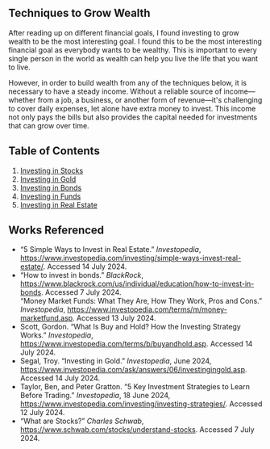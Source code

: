 ## Techniques to Grow Wealth

After reading up on different financial goals, I found investing to grow wealth to be the most interesting goal. I found this to be the most interesting financial goal as everybody wants to be wealthy. This is important to every single person in the world as wealth can help you live the life that you want to live. 

However, in order to build wealth from any of the techniques below, it is necessary to have a steady income. Without a reliable source of income—whether from a job, a business, or another form of revenue—it's challenging to cover daily expenses, let alone have extra money to invest. This income not only pays the bills but also provides the capital needed for investments that can grow over time.

## Table of Contents
1. [Investing in Stocks](background/wealth-techniques/stock-investing.md)
2. [Investing in Gold](background/wealth-techniques/gold-investing.md)
3. [Investing in Bonds](background/wealth-techniques/bonds-investing.md)
4. [Investing in Funds](background/wealth-techniques/funds-investing.md)
5. [Investing in Real Estate](background/wealth-techniques/estate-investing)


## Works Referenced  

- “5 Simple Ways to Invest in Real Estate.” *Investopedia*, https://www.investopedia.com/investing/simple-ways-invest-real-estate/. Accessed 14 July 2024\.  
- “How to invest in bonds.” *BlackRock*, https://www.blackrock.com/us/individual/education/how-to-invest-in-bonds. Accessed 7 July 2024\.  
“Money Market Funds: What They Are, How They Work, Pros and Cons.” *Investopedia*, https://www.investopedia.com/terms/m/money-marketfund.asp. Accessed 13 July 2024\.  
- Scott, Gordon. “What Is Buy and Hold? How the Investing Strategy Works.” *Investopedia*, https://www.investopedia.com/terms/b/buyandhold.asp. Accessed 14 July 2024\.  
- Segal, Troy. “Investing in Gold.” *Investopedia*, June 2024, https://www.investopedia.com/ask/answers/06/investingingold.asp. Accessed 14 July 2024\.  
- Taylor, Ben, and Peter Gratton. “5 Key Investment Strategies to Learn Before Trading.” *Investopedia*, 18 June 2024, https://www.investopedia.com/investing/investing-strategies/. Accessed 12 July 2024\.  
- “What are Stocks?” *Charles Schwab*, https://www.schwab.com/stocks/understand-stocks. Accessed 7 July 2024\.